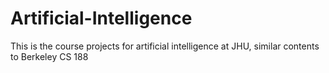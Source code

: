 # Artificial-Intelligence
This is the course projects for artificial intelligence at JHU, similar contents to Berkeley CS 188
